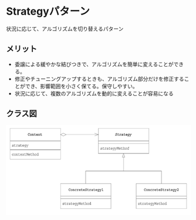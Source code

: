 # Strategyパターン

状況に応じて、アルゴリズムを切り替えるパターン

## メリット

* 委譲による緩やかな結びつきで、アルゴリズムを簡単に変えることができる。
* 修正やチューニングアップするときも、アルゴリズム部分だけを修正することができ、影響範囲を小さく保てる。保守しやすい。
* 状況に応じて、複数のアルゴリズムを動的に変えることが容易になる

## クラス図

![](./クラス図.png)